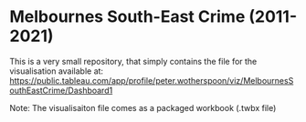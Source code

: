 # Melbournes South-East Crime (2011-2021)

This is a very small repository, that simply contains the file for the visualisation available at: 
https://public.tableau.com/app/profile/peter.wotherspoon/viz/MelbournesSouthEastCrime/Dashboard1

Note: The visualisaiton file comes as a packaged workbook (.twbx file)
